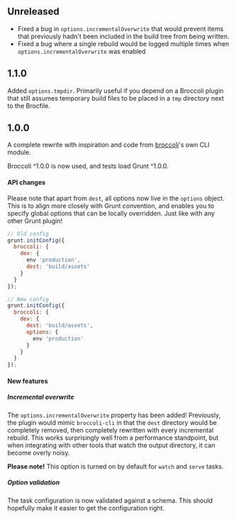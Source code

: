 ## Unreleased

- Fixed a bug in `options.incrementalOverwrite` that would prevent items that previously hadn't been included in the build tree from being written.
- Fixed a bug where a single rebuild would be logged multiple times when `options.incrementalOverwrite` was enabled

## 1.1.0

Added `options.tmpdir`. Primarily useful if you depend on a Broccoli plugin that still assumes temporary build files to be placed in a `tmp` directory next to the Brocfile.

## 1.0.0

A complete rewrite with inspiration and code from [broccoli](https://www.npmjs.com/package/broccoli)'s own CLI module.

Broccoli ^1.0.0 is now used, and tests load Grunt ^1.0.0.

#### API changes

Please note that apart from `dest`, all options now live in the `options` object. This is to align more closely with Grunt convention, and enables you to specify global options that can be locally overridden. Just like with any other Grunt plugin!

```js
// Old config
grunt.initConfig({
  broccoli: {
    dev: {
      env 'production',
      dest: 'build/assets'
    }
  }
});

// New config
grunt.initConfig({
  broccoli: {
    dev: {
      dest: 'build/assets',
      options: {
        env 'production'
      }
    }
  }
});
```

#### New features

##### Incremental overwrite

The `options.incrementalOverwrite` property has been added! Previously, the plugin would mimic `broccoli-cli` in that the `dest` directory would be completely removed, then completely rewritten with every incremental rebuild. This works surprisingly well from a performance standpoint, but when integrating with other tools that watch the output directory, it can become overly noisy.

**Please note!** This option is turned on by default for `watch` and `serve` tasks.

##### Option validation

The task configuration is now validated against a schema. This should hopefully make it easier to get the configuration right.
